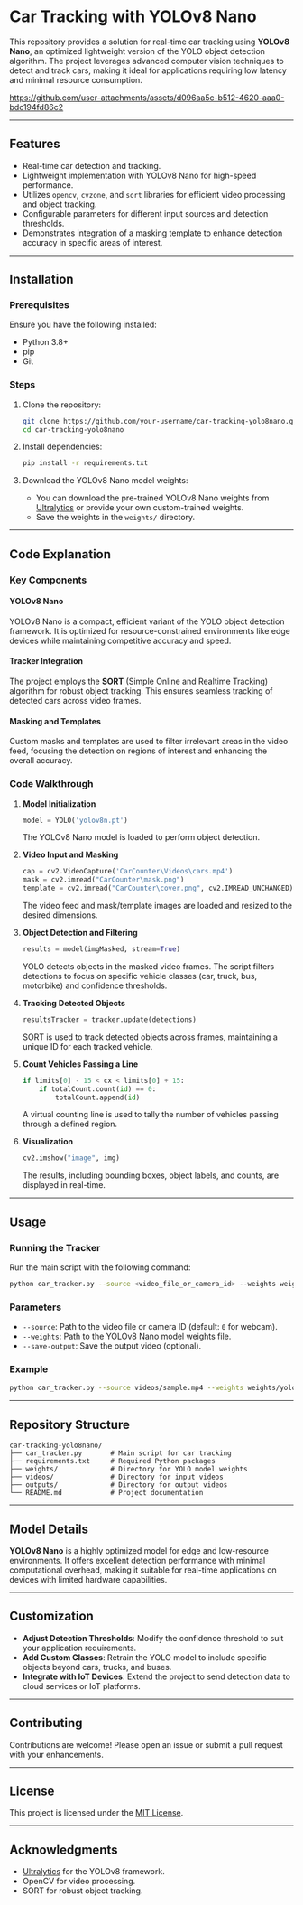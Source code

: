 # Car Tracking with YOLOv8 Nano

This repository provides a solution for real-time car tracking using **YOLOv8 Nano**, an optimized lightweight version of the YOLO object detection algorithm. The project leverages advanced computer vision techniques to detect and track cars, making it ideal for applications requiring low latency and minimal resource consumption.


https://github.com/user-attachments/assets/d096aa5c-b512-4620-aaa0-bdc194fd86c2


---

## Features
- Real-time car detection and tracking.
- Lightweight implementation with YOLOv8 Nano for high-speed performance.
- Utilizes `opencv`, `cvzone`, and `sort` libraries for efficient video processing and object tracking.
- Configurable parameters for different input sources and detection thresholds.
- Demonstrates integration of a masking template to enhance detection accuracy in specific areas of interest.

---

## Installation

### Prerequisites
Ensure you have the following installed:
- Python 3.8+
- pip
- Git

### Steps
1. Clone the repository:
   ```bash
   git clone https://github.com/your-username/car-tracking-yolo8nano.git
   cd car-tracking-yolo8nano
   ```

2. Install dependencies:
   ```bash
   pip install -r requirements.txt
   ```

3. Download the YOLOv8 Nano model weights:
   - You can download the pre-trained YOLOv8 Nano weights from [Ultralytics](https://github.com/ultralytics/ultralytics) or provide your own custom-trained weights.
   - Save the weights in the `weights/` directory.

---

## Code Explanation

### Key Components

#### YOLOv8 Nano
YOLOv8 Nano is a compact, efficient variant of the YOLO object detection framework. It is optimized for resource-constrained environments like edge devices while maintaining competitive accuracy and speed.

#### Tracker Integration
The project employs the **SORT** (Simple Online and Realtime Tracking) algorithm for robust object tracking. This ensures seamless tracking of detected cars across video frames.

#### Masking and Templates
Custom masks and templates are used to filter irrelevant areas in the video feed, focusing the detection on regions of interest and enhancing the overall accuracy.

### Code Walkthrough

1. **Model Initialization**
   ```python
   model = YOLO('yolov8n.pt')
   ```
   The YOLOv8 Nano model is loaded to perform object detection.

2. **Video Input and Masking**
   ```python
   cap = cv2.VideoCapture('CarCounter\Videos\cars.mp4')
   mask = cv2.imread("CarCounter\mask.png")
   template = cv2.imread("CarCounter\cover.png", cv2.IMREAD_UNCHANGED)
   ```
   The video feed and mask/template images are loaded and resized to the desired dimensions.

3. **Object Detection and Filtering**
   ```python
   results = model(imgMasked, stream=True)
   ```
   YOLO detects objects in the masked video frames. The script filters detections to focus on specific vehicle classes (car, truck, bus, motorbike) and confidence thresholds.

4. **Tracking Detected Objects**
   ```python
   resultsTracker = tracker.update(detections)
   ```
   SORT is used to track detected objects across frames, maintaining a unique ID for each tracked vehicle.

5. **Count Vehicles Passing a Line**
   ```python
   if limits[0] - 15 < cx < limits[0] + 15:
       if totalCount.count(id) == 0:
           totalCount.append(id)
   ```
   A virtual counting line is used to tally the number of vehicles passing through a defined region.

6. **Visualization**
   ```python
   cv2.imshow("image", img)
   ```
   The results, including bounding boxes, object labels, and counts, are displayed in real-time.

---

## Usage

### Running the Tracker
Run the main script with the following command:
```bash
python car_tracker.py --source <video_file_or_camera_id> --weights weights/yolov8n.pt
```

### Parameters
- `--source`: Path to the video file or camera ID (default: `0` for webcam).
- `--weights`: Path to the YOLOv8 Nano model weights file.
- `--save-output`: Save the output video (optional).

### Example
```bash
python car_tracker.py --source videos/sample.mp4 --weights weights/yolov8n.pt --save-output
```

---

## Repository Structure
```
car-tracking-yolo8nano/
├── car_tracker.py       # Main script for car tracking
├── requirements.txt     # Required Python packages
├── weights/             # Directory for YOLO model weights
├── videos/              # Directory for input videos
├── outputs/             # Directory for output videos
└── README.md            # Project documentation
```

---

## Model Details
**YOLOv8 Nano** is a highly optimized model for edge and low-resource environments. It offers excellent detection performance with minimal computational overhead, making it suitable for real-time applications on devices with limited hardware capabilities.

---

## Customization
- **Adjust Detection Thresholds**: Modify the confidence threshold to suit your application requirements.
- **Add Custom Classes**: Retrain the YOLO model to include specific objects beyond cars, trucks, and buses.
- **Integrate with IoT Devices**: Extend the project to send detection data to cloud services or IoT platforms.

---

## Contributing
Contributions are welcome! Please open an issue or submit a pull request with your enhancements.

---

## License
This project is licensed under the [MIT License](LICENSE).

---

## Acknowledgments
- [Ultralytics](https://github.com/ultralytics) for the YOLOv8 framework.
- OpenCV for video processing.
- SORT for robust object tracking.
